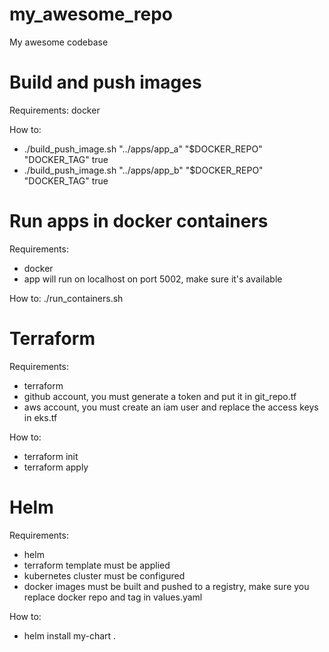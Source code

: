 # my_awesome_repo
My awesome codebase



# Build and push images

Requirements: docker

How to:
 - ./build_push_image.sh "../apps/app_a" "$DOCKER_REPO" "DOCKER_TAG" true
 - ./build_push_image.sh "../apps/app_b" "$DOCKER_REPO" "DOCKER_TAG" true

# Run apps in docker containers

Requirements: 
 - docker
 - app will run on localhost on port 5002, make sure it's available

How to:
./run_containers.sh

# Terraform

Requirements:
 - terraform
 - github account, you must generate a token and put it in git_repo.tf
 - aws account, you must create an iam user and replace the access keys in eks.tf

How to:
- terraform init
- terraform apply

# Helm

Requirements:
 - helm
 - terraform template must be applied
 - kubernetes cluster must be configured
 - docker images must be built and pushed to a registry, 
   make sure you replace docker repo and tag in values.yaml

How to:
 - helm install my-chart .